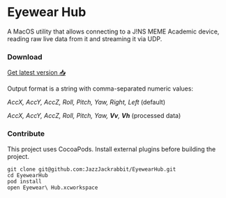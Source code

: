 # Eyewear Hub

A MacOS utility that allows connecting to a J!NS MEME Academic device, reading raw live data from it and streaming it via UDP.

### Download

[Get latest version 📥 ]( https://github.com/JazzJackrabbit/EyewearHub/releases/download/albatros/Eyewear.Hub.zip )

Output format is a string with comma-separated numeric values: 

*AccX, AccY, AccZ, Roll, Pitch, Yaw, Right, Left* (default) 

*AccX, AccY, AccZ, Roll, Pitch, Yaw, **Vv**, **Vh*** (processed data)

### Contribute

This project uses CocoaPods.
Install external plugins before building the project.

```
git clone git@github.com:JazzJackrabbit/EyewearHub.git
cd EyewearHub
pod install
open Eyewear\ Hub.xcworkspace
```
